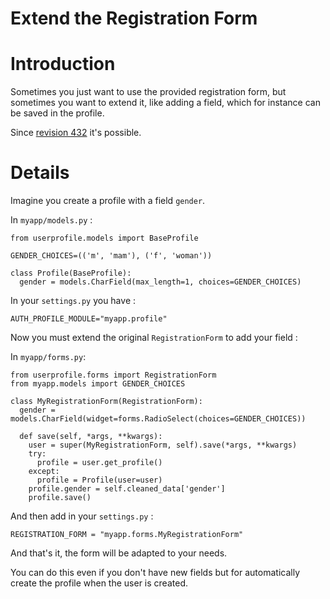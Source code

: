 # Extend the Registration Form #

# Introduction #

Sometimes you just want to use the provided registration form, but sometimes you want to extend it, like adding a field, which for instance  can be saved in the profile.

Since [revision 432](https://code.google.com/p/django-profile/source/detail?r=432) it's possible.

# Details #

Imagine you create a profile with a field `gender`.

In `myapp/models.py` :
```
from userprofile.models import BaseProfile

GENDER_CHOICES=(('m', 'mam'), ('f', 'woman'))

class Profile(BaseProfile):
  gender = models.CharField(max_length=1, choices=GENDER_CHOICES)
```

In your `settings.py` you have :
```
AUTH_PROFILE_MODULE="myapp.profile"
```

Now you must extend the original `RegistrationForm` to add your field :

In `myapp/forms.py`:
```
from userprofile.forms import RegistrationForm
from myapp.models import GENDER_CHOICES

class MyRegistrationForm(RegistrationForm):
  gender = models.CharField(widget=forms.RadioSelect(choices=GENDER_CHOICES))

  def save(self, *args, **kwargs):
    user = super(MyRegistrationForm, self).save(*args, **kwargs)
    try:
      profile = user.get_profile()
    except:
      profile = Profile(user=user)
    profile.gender = self.cleaned_data['gender']
    profile.save()
```

And then add in your `settings.py` :
```
REGISTRATION_FORM = "myapp.forms.MyRegistrationForm"
```

And that's it, the form will be adapted to your needs.

You can do this even if you don't have new fields but for automatically create the profile when the user is created.